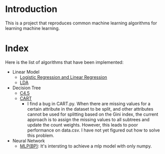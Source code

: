 # Introduction
This is a project that reproduces common machine learning algorithms for learning machine learning.
# Index
Here is the list of algorithms that have been implemented:
- Linear Model
    - [Logistic Regression and Linear Regression](https://github.com/zusixu/Machine-Learing/blob/main/LinearModel/LR.py)
    - [LDA](https://github.com/zusixu/Machine-Learing/blob/main/LinearModel/lda.py)
- Decision Tree
    - [C4.5](https://github.com/zusixu/Machine-Learing/blob/main/DecisionTree/C45.py)
    - [CART](https://github.com/zusixu/Machine-Learing/blob/main/DecisionTree/CART.py)
        - I find a bug in CART.py. When there are missing values for a certain attribute in the dataset to be split, and other attributes cannot be used for splitting based on the Gini index, the current approach is to assign the missing values to all subtrees and update the count weights. However, this leads to poor performance on data.csv. I have not yet figured out how to solve this problem.
- Neural Network
    - [MLP(BP)](https://github.com/zusixu/Machine-Learing/blob/main/NeuralNetwork/MLP.py): It's intersting to achieve a mlp model with only numpy.